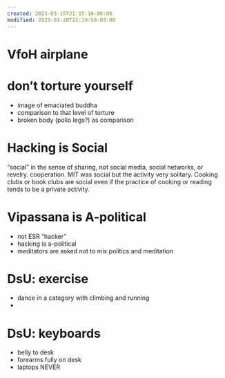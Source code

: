 ```yaml
---
created: 2023-03-15T21:15:18-06:00
modified: 2023-03-20T22:19:50-03:00
---
```


# VfoH airplane

# don’t torture yourself 

- image of emaciated buddha
- comparison to that level of torture
- broken body (polio legs?) as comparison

# Hacking is Social

“social” in the sense of sharing, not social media, social networks, or revelry. cooperation. MIT was social but the activity very solitary. Cooking clubs or book clubs are social even if the practice of cooking or reading tends to be a private activity. 

# Vipassana is A-political 

- not ESR “hacker”
- hacking is a-political
- meditators are asked not to mix politics and meditation 

# DsU: exercise

- dance in a category with climbing and running 
-

# DsU: keyboards

- belly to desk
- forearms fully on desk
- laptops NEVER
